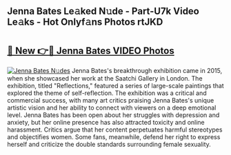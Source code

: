 ## Jenna Bates Le𝚊ked N𝚞de - Part-U7k Video Le𝚊ks - Hot Onlyf𝚊ns Photos rtJKD

# <h2><a href="http://ab51912.deff.icu/?id=Jenna+Bates">🔗 New 👉🔴 Jenna Bates VIDEO Photos</a></h2>

[![Jenna Bates N𝚞des](https://i.imgur.com/rIISA9y.gif)](http://ab51912.deff.icu/?id=Jenna+Bates)
Jenna Bates's breakthrough exhibition came in 2015, when she showcased her work at the Saatchi Gallery in London. The exhibition, titled "Reflections," featured a series of large-scale paintings that explored the theme of self-reflection. The exhibition was a critical and commercial success, with many art critics praising Jenna Bates's unique artistic vision and her ability to connect with viewers on a deep emotional level. Jenna Bates has been open about her struggles with depression and anxiety, but her online presence has also attracted toxicity and online harassment. Critics argue that her content perpetuates harmful stereotypes and objectifies women. Some fans, meanwhile, defend her right to express herself and criticize the double standards surrounding female sexuality.
